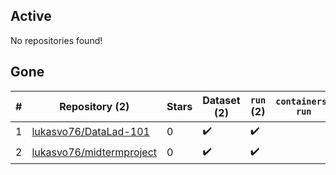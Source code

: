 ## Active
No repositories found!

## Gone
| # | Repository (2) | Stars | Dataset (2) | `run` (2) | `containers-run` | Last Modified |
| --- | --- | --- | --- | --- | --- | --- |
| 1 | [lukasvo76/DataLad-101](https://github.com/lukasvo76/DataLad-101) | 0 | :heavy_check_mark: | :heavy_check_mark: |  | — |
| 2 | [lukasvo76/midtermproject](https://github.com/lukasvo76/midtermproject) | 0 | :heavy_check_mark: | :heavy_check_mark: |  | — |
